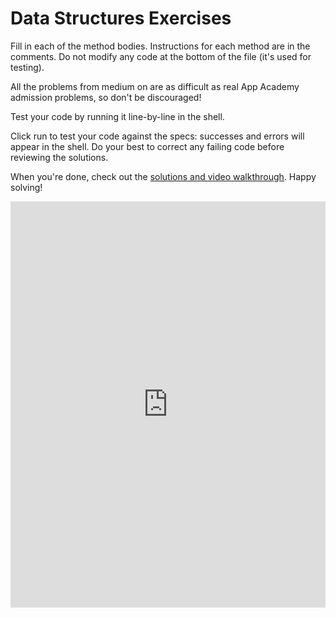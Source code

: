 # Data Structures Exercises

Fill in each of the method bodies. Instructions for each method are in the comments. Do not modify any code at the bottom of the file (it's used for testing).

All the problems from medium on are as difficult as real App Academy admission problems, so don't be discouraged!

Test your code by running it line-by-line in the shell.

Click run to test your code against the specs: successes and errors will appear in the shell. Do your best to correct any failing code before reviewing the solutions.

When you're done, check out the [solutions and video walkthrough][walkthrough]. Happy solving!

<iframe frameborder="0" width="100%" height="650" src="https://repl.it/GZGr/3?lite=true"></iframe>

[walkthrough]: walkthrough.md
